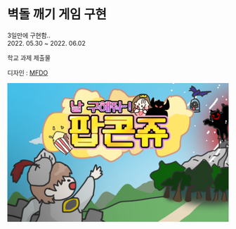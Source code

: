 # 벽돌 깨기 게임 구현 

3일만에 구현함..<br>
2022. 05.30 ~ 2022. 06.02

학교 과제 제출물

디자인 : [MFDO](https://github.com/oMFDOo)

[![main](/PopcornJoo/resources/imaegs/main/main.png)](https://www.youtube.com/watch?v=5uGYB6YGxOw)
